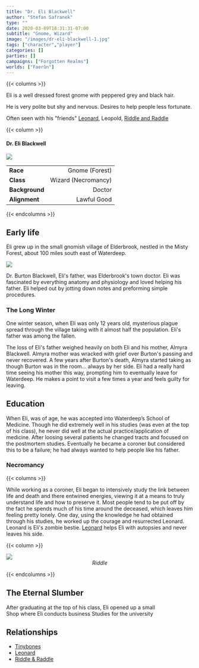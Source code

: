 ```yaml
---
title: "Dr. Eli Blackwell"
author: "Stefan Safranek"
type: ""
date: 2020-03-09T18:31:31-07:00
subtitle: "Gnome, Wizard"
image: "/images/dr-eli-blackwell-1.jpg"
tags: ["character","player"]
categories: []
parties: []
campaigns: ["Forgotten Realms"]
worlds: ["Faerûn"]
---
```


{{< columns >}}

Eli is a well dressed forest gnome with peppered grey and black hair.

He is very polite but shy and nervous. Desires to help people less fortunate.

Often seen with his "friends" [Leonard](/character/leonard), Leopold, [Riddle and Raddle](/character/riddle-raddle)

{{< column >}}

<div class="description-table">

#### Dr. Eli Blackwell

<img src="/images/dr-eli-blackwell-1.jpg" class="portrait">

|                   |                     |
| ----------------- | -------------------:|
| <b>Race</b>       | Gnome (Forest)      |
| <b>Class</b>      | Wizard (Necromancy) |
| <b>Background</b> | Doctor              |
| <b>Alignment</b>  | Lawful Good         |

</div>

{{< endcolumns >}}


## Early life

Eli grew up in the small gnomish village of Elderbrook, nestled in the Misty Forest, about 100 miles south east of Waterdeep.

<img src="/images/misty-forest_forgotten-realms_map.png" class="portrait">

Dr. Burton Blackwell, Eli's father, was Elderbrook's town doctor. Eli was fascinated by everything anatomy and physiology and loved helping his father. Eli helped out by jotting down notes and preforming simple procedures.


### The Long Winter

One winter season, when Eli was only 12 years old, mysterious plague spread through the village taking with it almost half the population. Eli's father was among the fallen.

The loss of Eli's father weighed heavily on both Eli and his mother, Almyra Blackwell. Almyra mother was wracked with grief over Burton's passing and never recovered. A few years after Burton's death, Almyra started taking as though Burton was in the room... always by her side. Eli had a really hard time seeing his mother this way, prompting him to eventually leave for Waterdeep. He makes a point to visit a few times a year and feels guilty for leaving.


## Education

When Eli, was of age, he was accepted into Waterdeep’s School of Medicine. Though he did extremely well in his studies (was even at the top of his class), he never did well at the actual practice/application of medicine. After loosing several patients he changed tracts and focused on the postmortem studies. Eventually he became a coroner but considered this to be a failure; he had always wanted to help people like his father.


### Necromancy

{{< columns >}}

While working as a coroner, Eli began to intensively study the link between life and death and there entwined energies, viewing it at a means to truly understand life and how to preserve it. Most people tend to be put off by the fact he spends much of his time around the deceased, which leaves him feeling pretty lonely. One day, using the knowledge he had obtained through his studies, he worked up the courage and resurrected Leonard. Leonard is Eli's zombie bestie. [Leonard](characters/leonard) helps Eli with autopsies and never leaves his side.

{{< column >}}

<div class="description-table">
	<img src="/images/riddle-1.jpg" class="portrait">
	<div style="text-align:center;">
		<i>Riddle</i>
	</div>
</div>

{{< endcolumns >}}


## The Eternal Slumber

After graduating at the top of his class, Eli opened up a small  
Shop where Eli conducts business
Studies for the university


## Relationships

 - [Tinybones](/characters/tinybones)
 - [Leonard](/characters/leonard)
 - [Riddle & Raddle](/character/riddle-raddle)
